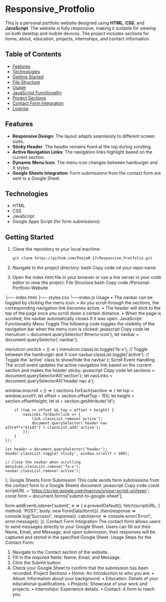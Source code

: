# Responsive_Protfolio
 This is a personal portfolio website designed using **HTML**, **CSS**, and **JavaScript**. The website is fully responsive, making it suitable for viewing on both desktop and mobile devices. The project includes sections for home, about, education, projects, internships, and contact information.

## Table of Contents

- [Features](#features)
- [Technologies](#technologies)
- [Getting Started](#getting-started)
- [File Structure](#file-structure)
- [Usage](#usage)
- [JavaScript Functionality](#javascript-functionality)
- [Project Sections](#project-sections)
- [Contact Form Integration](#contact-form-integration)
- [License](#license)

## Features

- **Responsive Design**: The layout adapts seamlessly to different screen sizes.
- **Sticky Header**: The header remains fixed at the top during scrolling.
- **Active Navigation Links**: The navigation links highlight based on the current section.
- **Dynamic Menu Icon**: The menu icon changes between hamburger and X styles.
- **Google Sheets Integration**: Form submissions from the contact form are sent to a Google Sheet.

## Technologies

- HTML
- CSS
- JavaScript
- Google Apps Script (for form submissions)

## Getting Started

1. Clone the repository to your local machine:

   ```bash
   git clone https://github.com/PoojaR-17/Responsive_Protfolio.git

2.	Navigate to the project directory:
bash
Copy code
cd your-repo-name
3.	Open the index.html file in your browser or use a live server in your code editor to view the project.
File Structure
bash
Copy code
/Personal-Portfolio-Website

├── index.html
├── styles.css
└──index.js
Usage
•	The navbar can be toggled by clicking the menu icon.
•	As you scroll through the sections, the corresponding navigation link becomes active.
•	The header will stick to the top of the page once you scroll down a certain distance.
•	When the page is scrolled, the navbar automatically closes if it was open.
JavaScript Functionality
Menu Toggle
The following code toggles the visibility of the navigation bar when the menu icon is clicked:
javascript
Copy code
let menuIcon = document.querySelector('#menu-icon');
let navbar = document.querySelector('.navbar');

menuIcon.onclick = () => {
    menuIcon.classList.toggle('fa-x');  // Toggle between the hamburger and X icon
    navbar.classList.toggle('active');    // Toggle the 'active' class to show/hide the navbar
};
Scroll Event Handling
The scroll event updates the active navigation link based on the current section and makes the header sticky:
javascript
Copy code
let sections = document.querySelectorAll('section');
let navLinks = document.querySelectorAll('header nav a');

window.onscroll = () => {
    sections.forEach(section => {
        let top = window.scrollY;
        let offset = section.offsetTop - 150;
        let height = section.offsetHeight;
        let id = section.getAttribute('id');

        if (top >= offset && top < offset + height) {
            navLinks.forEach(link => {
                link.classList.remove('active');
                document.querySelector(`header nav a[href*="${id}"]`).classList.add('active');
            });
        }
    });

    let header = document.querySelector('header');
    header.classList.toggle('sticky', window.scrollY > 100);

    // Close the navbar when scrolling
    menuIcon.classList.remove('fa-x');
    navbar.classList.remove('active');
};
Google Sheets Form Submission
This code sends form submissions from the contact form to a Google Sheets document:
javascript
Copy code
const scriptURL = 'https://script.google.com/macros/s/your-script-url/exec';
const form = document.forms['submit-to-google-sheet'];

form.addEventListener('submit', e => {
    e.preventDefault();
    fetch(scriptURL, { method: 'POST', body: new FormData(form)})
        .then(response => console.log('Success!', response))
        .catch(error => console.error('Error!', error.message));
});
Contact Form Integration
The contact form allows users to send messages directly to your Google Sheet. Users can fill out their Name, Email, and Message, and upon submission, their responses will be captured and stored in the specified Google Sheet.
Usage Steps for the Contact Form:
1.	Navigate to the Contact section of the website.
2.	Fill in the required fields: Name, Email, and Message.
3.	Click the Submit button.
4.	Check your Google Sheet to confirm that the submission has been recorded.
Project Sections
•	Home: An introduction to who you are.
•	About: Information about your background.
•	Education: Details of your educational qualifications.
•	Projects: Showcase of your work and projects.
•	Internships: Experience details.
•	Contact: A form to reach you.

